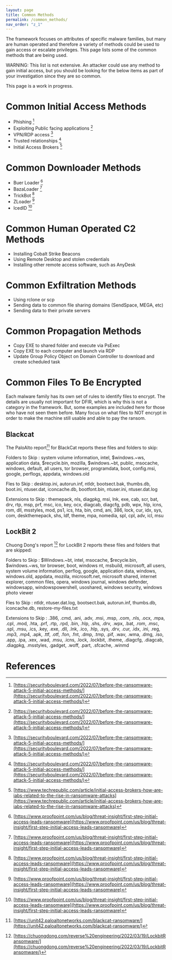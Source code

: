 ```yaml
---
layout: page
title: Common Methods
permalink: /common_methods/
nav_order: "z_1"
---
```

The framework focuses on attributes of specific malware families, but many are human operated and therefore a variety of methods could be used to gain access or escalate privileges. This page lists some of the common methods that are being used.

WARNING: This list is not extensive. An attacker could use any method to gain initial access, but you should be looking for the below items as part of your investigation since they are so common. 

This page is a work in progress.

# Common Initial Access Methods

- Phishing [^2]
- Exploiting Public facing applications [^2]
- VPN/RDP access [^2]
- Trusted relationships [^2]
- Initial Access Brokers [^3]

# Common Downloader Methods

- Buer Loader [^1]
- BazaLoader [^1]
- TrickBot [^1]
- ZLoader [^1]
- IcedID [^1]


# Common Human Operated C2 Methods
- Installing Cobalt Strike Beacons
- Using Remote Desktop and stolen credentials
- Installing other remote access software, such as AnyDesk

# Common Exfiltration Methods
- Using rclone or scp
- Sending data to common file sharing domains (SendSpace, MEGA, etc)
- Sending data to their private servers

# Common Propagation Methods
- Copy EXE to shared folder and execute via PsExec
- Copy EXE to each computer and launch via RDP
- Update Group Policy Object on Domain Controller to download and create scheduled task

# Common Files To Be Encrypted
Each malware family has its own set of rules to identify files to encrypt. The details are usually not important for DFIR, which is why this is not a category in the framework. But, some examples are included here for those who have not seen them before. Many focus on what files to NOT encrypt in order to make the machine still usable and able to pay the ransom. 

## Blackcat

The PaloAlto report[^4] for BlackCat reports these files and folders to skip: 

Folders to Skip
: system volume information, intel, $windows.~ws, application data, $recycle.bin, mozilla, $windows.~bt, public, msocache, windows, default, all users, tor browser, programdata, boot, config.msi, google, perflogs, appdata, windows.old

Fles to Skip
: desktop.ini, autorun.inf, ntldr, bootsect.bak, thumbs.db, boot.ini, ntuser.dat, iconcache.db, bootfont.bin, ntuser.ini, ntuser.dat.log

Extensions to Skip
: themepack, nls, diagpkg, msi, lnk, exe, cab, scr, bat, drv, rtp, msp, prf, msc, ico, key, ocx, diagcab, diagcfg, pdb, wpx, hlp, icns, rom, dll, msstyles, mod, ps1, ics, hta, bin, cmd, ani, 386, lock, cur, idx, sys, com, deskthemepack, shs, ldf, theme, mpa, nomedia, spl, cpl, adv, icl, msu

## LockBit 2

Chuong Dong's report [^5] for LockBit 2 reports these files and folders that are skipped:

Folders to Skip
: $Windows.~bt, intel, msocache, $recycle.bin, $windows.~ws, tor browser, boot, windows nt, msbuild, microsoft, all users, system volume information, perflog, google, application data, windows, windows.old, appdata, mozilla, microsoft.net, microsoft shared, internet explorer, common files, opera, windows journal, windows defender, windowsapp, windowspowershell, usoshared, windows security, windows photo viewer

Fles to Skip
: ntldr, ntuser.dat.log, bootsect.bak, autorun.inf, thumbs.db, iconcache.db, restore-my-files.txt

Extensions to Skip
: .386, .cmd, .ani, .adv, .msi, .msp, .com, .nls, .ocx, .mpa, .cpl, .mod, .hta,  .prf, .rtp, .rpd, .bin, .hlp, .shs, .drv, .wpx, .bat, .rom, .msc, .spl, .msu, .ics, .key, .exe, .dll, .lnk, .ico, .hlp, .sys, .drv, .cur, .idx, .ini, .reg, .mp3, .mp4, .apk, .ttf, .otf, .fon, .fnt, .dmp, .tmp, .pif, .wav, .wma, .dmg, .iso, .app, .ipa, .xex, .wad, .msu, .icns, .lock, .lockbit, .theme, .diagcfg, .diagcab, .diagpkg, .msstyles, .gadget, .woff, .part, .sfcache, .winmd


# References


[^1]: [https://www.proofpoint.com/us/blog/threat-insight/first-step-initial-access-leads-ransomware](https://www.proofpoint.com/us/blog/threat-insight/first-step-initial-access-leads-ransomware)
[^2]: [https://securityboulevard.com/2022/07/before-the-ransomware-attack-5-initial-access-methods/](https://securityboulevard.com/2022/07/before-the-ransomware-attack-5-initial-access-methods/)
[^3]: [https://www.techrepublic.com/article/initial-access-brokers-how-are-iabs-related-to-the-rise-in-ransomware-attacks](https://www.techrepublic.com/article/initial-access-brokers-how-are-iabs-related-to-the-rise-in-ransomware-attacks)
[^4]: [https://unit42.paloaltonetworks.com/blackcat-ransomware/](https://unit42.paloaltonetworks.com/blackcat-ransomware/)
[^5]: [https://chuongdong.com/reverse%20engineering/2022/03/19/LockbitRansomware/](https://chuongdong.com/reverse%20engineering/2022/03/19/LockbitRansomware/)
